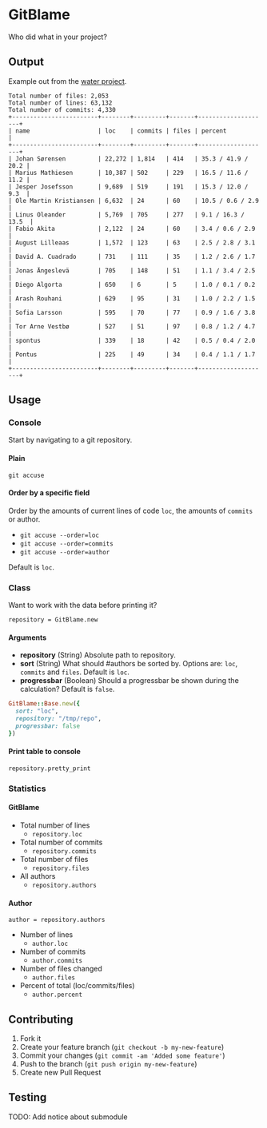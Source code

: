 # GitBlame

Who did what in your project?

## Output

Example out from the [water project](https://github.com/water/mainline).

```
Total number of files: 2,053
Total number of lines: 63,132
Total number of commits: 4,330
+------------------------+--------+---------+-------+--------------------+
| name                   | loc    | commits | files | percent            |
+------------------------+--------+---------+-------+--------------------+
| Johan Sørensen         | 22,272 | 1,814   | 414   | 35.3 / 41.9 / 20.2 |
| Marius Mathiesen       | 10,387 | 502     | 229   | 16.5 / 11.6 / 11.2 |
| Jesper Josefsson       | 9,689  | 519     | 191   | 15.3 / 12.0 / 9.3  |
| Ole Martin Kristiansen | 6,632  | 24      | 60    | 10.5 / 0.6 / 2.9   |
| Linus Oleander         | 5,769  | 705     | 277   | 9.1 / 16.3 / 13.5  |
| Fabio Akita            | 2,122  | 24      | 60    | 3.4 / 0.6 / 2.9    |
| August Lilleaas        | 1,572  | 123     | 63    | 2.5 / 2.8 / 3.1    |
| David A. Cuadrado      | 731    | 111     | 35    | 1.2 / 2.6 / 1.7    |
| Jonas Ängeslevä        | 705    | 148     | 51    | 1.1 / 3.4 / 2.5    |
| Diego Algorta          | 650    | 6       | 5     | 1.0 / 0.1 / 0.2    |
| Arash Rouhani          | 629    | 95      | 31    | 1.0 / 2.2 / 1.5    |
| Sofia Larsson          | 595    | 70      | 77    | 0.9 / 1.6 / 3.8    |
| Tor Arne Vestbø        | 527    | 51      | 97    | 0.8 / 1.2 / 4.7    |
| spontus                | 339    | 18      | 42    | 0.5 / 0.4 / 2.0    |
| Pontus                 | 225    | 49      | 34    | 0.4 / 1.1 / 1.7    |
+------------------------+--------+---------+-------+--------------------+
```

## Usage

### Console

Start by navigating to a git repository.

#### Plain

`git accuse`

#### Order by a specific field

Order by the amounts of current lines of code `loc`, the amounts of `commits` or author.

- `git accuse --order=loc`
- `git accuse --order=commits`
- `git accuse --order=author`

Default is `loc`.

### Class

Want to work with the data before printing it?

`repository = GitBlame.new`

#### Arguments

- **repository** (String) Absolute path to repository.
- **sort** (String) What should #authors be sorted by. Options are: `loc`, `commits` and `files`. Default is `loc`.
- **progressbar** (Boolean) Should a progressbar be shown during the calculation? Default is `false`.

``` ruby
GitBlame::Base.new({
  sort: "loc", 
  repository: "/tmp/repo",
  progressbar: false
})
```

#### Print table to console

`repository.pretty_print`

### Statistics

#### GitBlame

- Total number of lines
  - `repository.loc`
- Total number of commits
  - `repository.commits`
- Total number of files
  - `repository.files`
- All authors
  - `repository.authors`

#### Author

`author = repository.authors`

- Number of lines
  - `author.loc`
- Number of commits
  - `author.commits`
- Number of files changed
  - `author.files`
- Percent of total (loc/commits/files)
  - `author.percent`

## Contributing

1. Fork it
2. Create your feature branch (`git checkout -b my-new-feature`)
3. Commit your changes (`git commit -am 'Added some feature'`)
4. Push to the branch (`git push origin my-new-feature`)
5. Create new Pull Request

## Testing

TODO: Add notice about submodule